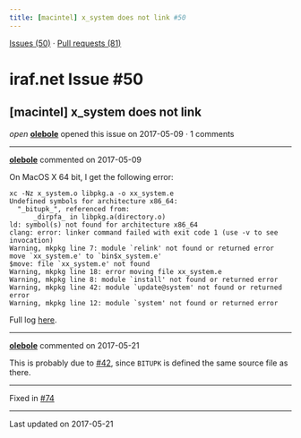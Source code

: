 ```yaml
---
title: [macintel] x_system does not link #50
---
```


[Issues (50)](https://iraf-community.github.io/iraf-v216/issues) · [Pull requests (81)](https://iraf-community.github.io/iraf-v216/issues/pulls)

# iraf.net Issue #50
## [macintel] x_system does not link
*open* **[olebole](https://github.com/olebole)** opened this issue on 2017-05-09 · 1 comments

- - - -

**[olebole](https://github.com/olebole)** commented on 2017-05-09

On MacOS X 64 bit, I get the following error:  
```  
xc -Nz x_system.o libpkg.a -o xx_system.e  
Undefined symbols for architecture x86_64:  
  "_bitupk_", referenced from:  
      _dirpfa_ in libpkg.a(directory.o)  
ld: symbol(s) not found for architecture x86_64  
clang: error: linker command failed with exit code 1 (use -v to see invocation)  
Warning, mkpkg line 7: module `relink' not found or returned error  
move `xx_system.e' to `bin$x_system.e'  
$move: file `xx_system.e' not found  
Warning, mkpkg line 18: error moving file xx_system.e  
Warning, mkpkg line 8: module `install' not found or returned error  
Warning, mkpkg line 42: module `update@system' not found or returned error  
Warning, mkpkg line 12: module `system' not found or returned error  
```  
Full log [here](https://api.travis-ci.org/jobs/230251119/log.txt?deansi=true).
- - - -

**[olebole](https://github.com/olebole)** commented on 2017-05-21

This is probably due to [#42](https://iraf-community.github.io/iraf-v216/issues/42), since `BITUPK` is defined the same source file as there.

- - - -

Fixed in [#74](https://iraf-community.github.io/iraf-v216/issues/74)

- - - -

Last updated on 2017-05-21

